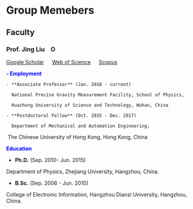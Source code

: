 # **Group Memebers**

## **Faculty**

### **Prof. Jing Liu**  &ensp; <a href="https://orcid.org/0000-0001-9944-4493"><img alt="ORCID logo" src="https://info.orcid.org/wp-content/uploads/2019/11/orcid_16x16.png" width="16" height="16" /></a> 

[Google Scholar](https://scholar.google.com/citations?hl=en&user=HHyXi-8AAAAJ) &emsp; 
[Web of Science](https://webofscience.clarivate.cn/wos/author/record/H-2632-2012) &emsp; 
[Scopus](https://www.scopus.com/authid/detail.uri?authorId=55888785500)


**<font color="Blue">- Employment</font>**

    - **Associate Professor** (Jan. 2018 - current)

      National Precise Gravity Measurement Facility, School of Physics, 

      Huazhong University of Science and Technology, Wuhan, China

    - **Postdoctoral Fellow** (Oct. 2015 - Dec. 2017) 

      Department of Mechanical and Automation Engineering, 
​
      The Chinese University of Hong Kong, Hong Kong, China

**<font color="Blue">Education</font>**

- **Ph.D.** (Sep. 2010- Jun. 2015)

Department of Physics, Zhejiang University, Hangzhou, China. 

- **B.Sc.** (Sep. 2006 - Jun. 2010)

College of Electronic Information, Hangzhou Dianzi University, Hangzhou, China.

